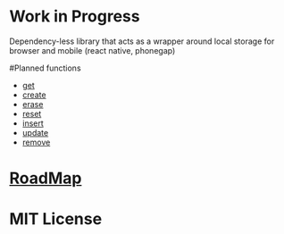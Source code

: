 # Work in Progress

Dependency-less library that acts as a wrapper around local storage for browser and mobile (react native, phonegap)

#Planned functions
- [get](#get)
- [create](#create)
- [erase](#erase)
- [reset](#reset)
- [insert](#insert)
- [update](#update)
- [remove](#remove)

# [RoadMap](www.github.com/Ribeiro-Tiago/local-storage/projects/1)

# MIT License